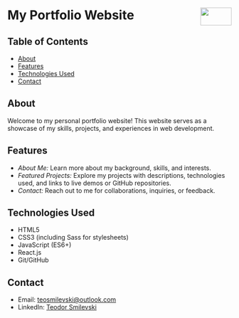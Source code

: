 # My Portfolio Website <img src="https://github.com/teodorSmilevski/teodorSmilevski/assets/123021464/6805c65a-5201-412c-a0ca-79036334b542" width="70" height="40" align="right"> 


## Table of Contents

- [About](#about)
- [Features](#features)
- [Technologies Used](#technologies-used)
- [Contact](#contact)

## About

Welcome to my personal portfolio website! This website serves as a showcase of my skills, projects, and experiences in web development.

## Features

- _About Me:_ Learn more about my background, skills, and interests.
- _Featured Projects:_ Explore my projects with descriptions, technologies used, and links to live demos or GitHub repositories.
- _Contact:_ Reach out to me for collaborations, inquiries, or feedback.

## Technologies Used

- HTML5
- CSS3 (including Sass for stylesheets)
- JavaScript (ES6+)
- React.js
- Git/GitHub

## Contact

- Email: teosmilevski@outlook.com
- LinkedIn: [Teodor Smilevski](https://www.linkedin.com/in/teodor-smilevski-21860221b/)
